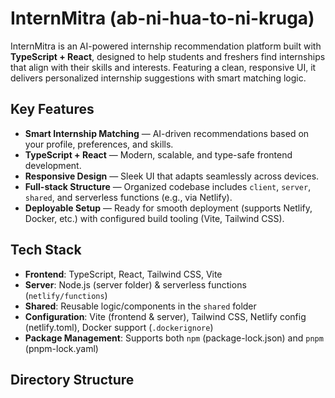 # InternMitra (ab-ni-hua-to-ni-kruga)

InternMitra is an AI-powered internship recommendation platform built with **TypeScript + React**, designed to help students and freshers find internships that align with their skills and interests. Featuring a clean, responsive UI, it delivers personalized internship suggestions with smart matching logic.

##  Key Features

- **Smart Internship Matching** — AI-driven recommendations based on your profile, preferences, and skills.
- **TypeScript + React** — Modern, scalable, and type-safe frontend development.
- **Responsive Design** — Sleek UI that adapts seamlessly across devices.
- **Full-stack Structure** — Organized codebase includes `client`, `server`, `shared`, and serverless functions (e.g., via Netlify).
- **Deployable Setup** — Ready for smooth deployment (supports Netlify, Docker, etc.) with configured build tooling (Vite, Tailwind CSS).

##  Tech Stack

- **Frontend**: TypeScript, React, Tailwind CSS, Vite
- **Server**: Node.js (server folder) & serverless functions (`netlify/functions`)
- **Shared**: Reusable logic/components in the `shared` folder
- **Configuration**: Vite (frontend & server), Tailwind CSS, Netlify config (netlify.toml), Docker support (`.dockerignore`)
- **Package Management**: Supports both `npm` (package-lock.json) and `pnpm` (pnpm-lock.yaml)

##  Directory Structure

